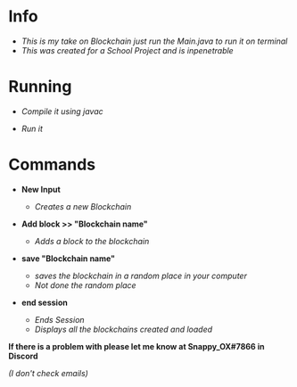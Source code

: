 # Info
- _This is my take on Blockchain just run the Main.java to run it on terminal_
- _This was created for a School Project and is inpenetrable_

# Running
- _Compile it using javac_

- _Run it_

# Commands
- **New Input** 
    - _Creates a new Blockchain_

- **Add block >> "Blockchain name"**
    - _Adds a block to the blockchain_

- **save "Blockchain name"**
    - _saves the blockchain in a random place in your computer_
    - _Not done the random place_

- **end session**
    - _Ends Session_
    - _Displays all the blockchains created and loaded_


__If there is a problem with please let me know at Snappy_OX#7866 in Discord__

_(I don't check emails)_